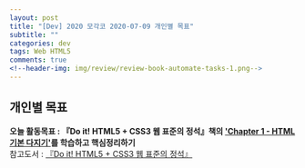 ```yaml
---  
layout: post  
title: "[Dev] 2020 모각코 2020-07-09 개인별 목표"  
subtitle: ""  
categories: dev  
tags: Web HTML5  
comments: true  
<!--header-img: img/review/review-book-automate-tasks-1.png-->
---  
```


## 개인별 목표  

**오늘 활동목표 : 『Do it! HTML5 + CSS3 웹 표준의 정석』책의 <u>'Chapter 1 - HTML 기본 다지기'</u>를 학습하고 핵심정리하기**  
참고도서 : [『Do it! HTML5 + CSS3 웹 표준의 정석』](https://book.naver.com/bookdb/book_detail.nhn?bid=15975063 "Do it! HTML5 + CSS3 웹 표준의 정석")  


[jekyll-docs]: https://jekyllrb.com/docs/home
[jekyll-gh]:   https://github.com/jekyll/jekyll
[jekyll-talk]: https://talk.jekyllrb.com/
